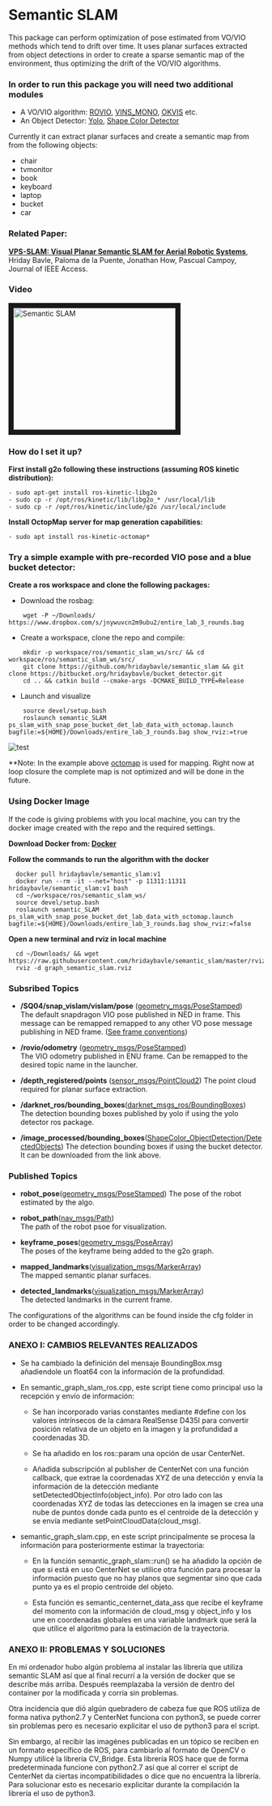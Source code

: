 # Semantic SLAM #

This package can perform optimization of pose estimated from VO/VIO methods which tend to drift over time. It uses planar surfaces extracted from object detections in order to create a sparse semantic map of the environment, thus optimizing the drift of the VO/VIO algorithms.

### In order to run this package you will need two additional modules ###
- A VO/VIO algorithm: [ROVIO](https://github.com/ethz-asl/rovio), [VINS_MONO](https://github.com/HKUST-Aerial-Robotics/VINS-Mono), [OKVIS](https://github.com/ethz-asl/okvis) etc. 
- An Object Detector: [Yolo](https://github.com/leggedrobotics/darknet_ros), [Shape Color Detector](https://bitbucket.org/hridaybavle/bucket_detector)

Currently it can extract planar surfaces and create a semantic map from from the following objects:
- chair
- tvmonitor
- book
- keyboard
- laptop
- bucket
- car

### Related Paper: ###

**[VPS-SLAM: Visual Planar Semantic SLAM for Aerial Robotic Systems](https://ieeexplore.ieee.org/document/9045978)**, Hriday Bavle, Paloma de la Puente, Jonathan How, Pascual Campoy, Journal of IEEE Access.

### Video ###

<a href="https://vimeo.com/368217703" target="_blank"><img src="semantic_slam.png" 
alt="Semantic SLAM" width="320" height="240" border="10" /></a>

### How do I set it up? 

**First install g2o following these instructions (assuming ROS kinetic distribution):**
```
- sudo apt-get install ros-kinetic-libg2o
- sudo cp -r /opt/ros/kinetic/lib/libg2o_* /usr/local/lib
- sudo cp -r /opt/ros/kinetic/include/g2o /usr/local/include
```
**Install OctopMap server for map generation capabilities:**
```
- sudo apt install ros-kinetic-octomap*
```

### Try a simple example with pre-recorded VIO pose and a blue bucket detector:

**Create a ros workspace and clone the following packages:**

- Download the rosbag: 
```    
    wget -P ~/Downloads/ https://www.dropbox.com/s/jnywuvcn2m9ubu2/entire_lab_3_rounds.bag
```
- Create a workspace, clone the repo and compile:
```
    mkdir -p workspace/ros/semantic_slam_ws/src/ && cd workspace/ros/semantic_slam_ws/src/    
    git clone https://github.com/hridaybavle/semantic_slam && git clone https://bitbucket.org/hridaybavle/bucket_detector.git   
    cd .. && catkin build --cmake-args -DCMAKE_BUILD_TYPE=Release
```     
- Launch and visualize
```    
    source devel/setup.bash
    roslaunch semantic_SLAM ps_slam_with_snap_pose_bucket_det_lab_data_with_octomap.launch bagfile:=${HOME}/Downloads/entire_lab_3_rounds.bag show_rviz:=true  
```    

![test](octomap.gif)

**Note: In the example above [octomap](http://wiki.ros.org/octomap_server) is used for mapping. Right now at loop closure the complete map is not optimized and will be done in the future. 

### Using Docker Image

If the code is giving problems with you local machine, you can try the docker image created with the repo and the required settings. 

**Download Docker from: [Docker](https://docs.docker.com/engine/install/ubuntu/)**

**Follow the commands to run the algorithm with the docker**
```
  docker pull hridaybavle/semantic_slam:v1 	
  docker run --rm -it --net="host" -p 11311:11311 hridaybavle/semantic_slam:v1 bash
  cd ~/workspace/ros/semantic_slam_ws/
  source devel/setup.bash
  roslaunch semantic_SLAM ps_slam_with_snap_pose_bucket_det_lab_data_with_octomap.launch bagfile:=${HOME}/Downloads/entire_lab_3_rounds.bag show_rviz:=false  
```
**Open a new terminal and rviz in local machine**
```
  cd ~/Downloads/ && wget https://raw.githubusercontent.com/hridaybavle/semantic_slam/master/rviz/graph_semantic_slam.rviz
  rviz -d graph_semantic_slam.rviz	
```

### Subsribed Topics 

- **/SQ04/snap_vislam/vislam/pose** ([geometry_msgs/PoseStamped](http://docs.ros.org/api/geometry_msgs/html/msg/PoseStamped.html))  
The default snapdragon VIO pose published in NED in frame. This message can be remapped remapped to any other VO pose message publishing in NED frame. ([See frame conventions](https://en.wikipedia.org/wiki/Axes_conventions))


- **/rovio/odometry** ([geometry_msgs/PoseStamped](http://docs.ros.org/melodic/api/nav_msgs/html/msg/Odometry.html))  
The VIO odometry published in ENU frame. Can be remapped to the desired topic name in the launcher. 


- **/depth_registered/points** ([sensor_msgs/PointCloud2](http://docs.ros.org/melodic/api/sensor_msgs/html/msg/PointCloud2.html)) 
The point cloud required for planar surface extraction. 


- **/darknet_ros/bounding_boxes**([darknet_msgs_ros/BoundingBoxes](https://github.com/leggedrobotics/darknet_ros))  
The detection bounding boxes published by yolo if using the yolo detector ros package. 

- **/image_processed/bounding_boxes**([ShapeColor_ObjectDetection/DetectedObjects](https://hridaybavle@bitbucket.org/hridaybavle/bucket_detector.git))
The detection bounding boxes if using the bucket detector. It can be downloaded from the link above. 


### Published Topics

- **robot_pose**([geometry_msgs/PoseStamped](http://docs.ros.org/melodic/api/nav_msgs/html/msg/Odometry.html)) 
The pose of the robot estimated by the algo.

- **robot_path**([nav_msgs/Path](http://docs.ros.org/melodic/api/nav_msgs/html/msg/Path.html))  
The path of the robot psoe for visualization.

- **keyframe_poses**([geometry_msgs/PoseArray](http://docs.ros.org/melodic/api/geometry_msgs/html/msg/PoseArray.html))  
The poses of the keyframe being added to the g2o graph.

- **mapped_landmarks**([visualization_msgs/MarkerArray](http://docs.ros.org/melodic/api/visualization_msgs/html/msg/MarkerArray.html))  
The mapped semantic planar surfaces.

- **detected_landmarks**([visualization_msgs/MarkerArray](http://docs.ros.org/melodic/api/visualization_msgs/html/msg/MarkerArray.html))  
The detected landmarks in the current frame. 

The configurations of the algorithms can be found inside the cfg folder in order to be changed accordingly.


### ANEXO I: CAMBIOS RELEVANTES REALIZADOS

- Se ha cambiado la definición del mensaje BoundingBox.msg añadiendole un float64 con la información de la profundidad.


- En semantic_graph_slam_ros.cpp, este script tiene como principal uso la recepción y envío de información:

  - Se han incorporado varias constantes mediante #define con los valores intrínsecos de la cámara RealSense D435I para convertir posición relativa de un objeto en la imagen y la profundidad a coordenadas 3D.

  - Se ha añadido en los ros::param una opción de usar CenterNet.

  - Añadida subscripción al publisher de CenterNet con una función callback, que extrae la coordenadas XYZ de una detección y envía la información de la detección mediante setDetectedObjectInfo(object_info). Por otro lado con las coordenadas XYZ de todas las detecciones en la imagen se crea una nube de puntos donde cada punto es el centroide de la detección y se envía mediante setPointCloudData(cloud_msg).


- semantic_graph_slam.cpp, en este script principalmente se procesa la información para posteriormente estimar la trayectoria:

  - En la función semantic_graph_slam::run() se ha añadido la opción de que si está en uso CenterNet se utilice otra función para procesar la información puesto que no hay planos que segmentar sino que cada punto ya es el propio centroide del objeto.

  - Esta función es semantic_centernet_data_ass que recibe el keyframe del momento con la información de cloud_msg y object_info y los une en coordenadas globales en una variable landmark que será la que utilice el algoritmo para la estimación de la trayectoria.


### ANEXO II: PROBLEMAS Y SOLUCIONES

En mi ordenador hubo algún problema al instalar las librería que utiliza semantic SLAM así que al final recurrí a la versión de docker que se describe más arriba. Después reemplazaba la versión de dentro del container por la modificada y corría sin problemas.

Otra incidencia que dió algún quebradero de cabeza fue que ROS utiliza de forma nativa python2.7 y CenterNet funciona con python3, se puede correr sin problemas pero es necesario explicitar el uso de python3 para el script.

Sin embargo, al recibir las imagénes publicadas en un tópico se reciben en un formato específico de ROS, para cambiarlo al formato de OpenCV o Numpy utilicé la librería CV_Bridge. Esta librería ROS hace que de forma predeterminada funcione con python2.7 así que al correr el script de CenterNet da ciertas incompatibilidades o dice que no encuentra la librería. Para solucionar esto es necesario explicitar durante la compilación la librería el uso de python3.



